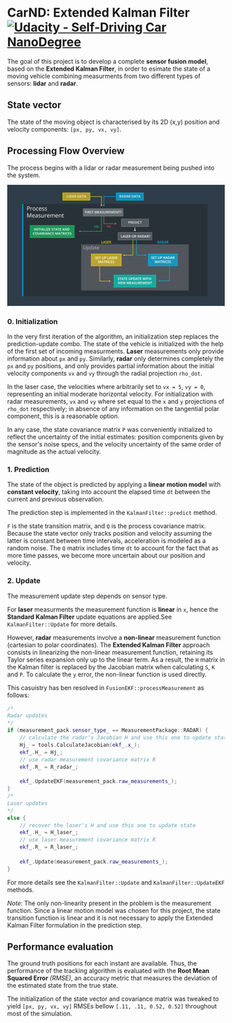 # **CarND: Extended Kalman Filter**  [![Udacity - Self-Driving Car NanoDegree](https://s3.amazonaws.com/udacity-sdc/github/shield-carnd.svg)](http://www.udacity.com/drive)
[//]: # (Image References)
[process_overview]: ./img/process_overview.png

The goal of this project is to develop a complete **sensor fusion model**, based on the **Extended Kalman Filter**, in order to esimate the state of a moving vehicle combining measurments from two different types of sensors: **lidar** and **radar**.

## State vector

The state of the moving object is characterised by its 2D (x,y) position and velocity components: `[px, py, vx, vy]`.

## Processing Flow Overview

The process begins with a lidar or radar measurement being pushed into the system.

![process_overview]

### 0. Initialization

In the very first iteration of the algorithm, an initialization step replaces the prediction-update combo. The state of the vehicle is initialized with the help of the first set of incoming measurments. **Laser** measurements only provide information about `px` and `py`. Similarly, **radar** only determines completely the `px` and `py` positions, and only provides partial information about the initial velocity components `vx` and `vy` through the radial projection `rho_dot`.

In the laser case, the velocities where arbitrarily set to `vx = 5`, `vy = 0`, representing an initial moderate horizontal velocity. For initialization with radar measurements, `vx` and `vy` where set equal to the `x` and `y` projections of `rho_dot` respectively; in absence of any information on the tangential polar component, this is a reasonable option.

In any case, the state covariance matrix `P` was conveniently initialized to reflect the uncertainty of the initial estimates: position components given by the sensor's noise specs, and the velocity uncertainty of the same order of magnitude as the actual velocity.

### 1. Prediction

The state of the object is predicted by applying a **linear motion model** with **constant velocity**, taking into account the elapsed time `dt` between the current and previous observation.

The prediction step is implemented in the `KalmanFilter::predict` method.

`F` is the state transition matrix, and `Q` is the process covariance matrix. Because the state vector only tracks position and velocity assuming the latter is constant between time intervals, acceleration is modeled as a random noise. The `Q` matrix includes time `dt` to account for the fact that as more time passes, we become more uncertain about our position and velocity. 

### 2. Update

The measurement update step depends on sensor type. 

For **laser** measurments the measurement function is **linear** in `x`, hence the **Standard Kalman Filter** update equations are applied.See `KalmanFilter::Update` for more details.

However, **radar** measurements involve a **non-linear** measurement function (cartesian to polar coordinates). The **Extended Kalman Filter** approach consists in linearizing the non-linear measurement function, retaining its Taylor series expansion only up to the linear term. As a result, the `H` matrix in the Kalman filter is replaced by the Jacobian matrix when calculating `S`, `K` and `P`. To calculate the `y` error, the non-linear function is used directly.

This casuistry has ben resolved in `FusionEKF::processMeasurement` as follows:
```c++
/*
Radar updates
*/
if (measurement_pack.sensor_type_ == MeasurementPackage::RADAR) {
    // calculate the radar's Jacobian H and use this one to update state
    Hj_ = tools.CalculateJacobian(ekf_.x_);
    ekf_.H_ = Hj_;
    // use radar measurement covariance matrix R
    ekf_.R_ = R_radar_;
    
    ekf_.UpdateEKF(measurement_pack.raw_measurements_);
} 
/*
Laser updates
*/
else {
    // recover the laser's H and use this one to update state
    ekf_.H_ = H_laser_;
    // use laser measurement covariance matrix R
    ekf_.R_ = R_laser_;
    
    ekf_.Update(measurement_pack.raw_measurements_);
}
```

For more details see the `KalmanFilter::Update` and `KalmanFilter::UpdateEKF` methods.

*Note*: The only non-linearity present in the problem is the measurement function. Since a linear motion model was chosen for this project, the state transition function is linear and it is not necessary to apply the Extended Kalman Filter formulation in the prediction step. 

## Performance evaluation

The ground truth positions for each instant are available. Thus, the performance of the tracking algorithm is evaluated with the **Root Mean Squared Error** *(RMSE)*, an accuracy metric that measures the deviation of the estimated state from the true state.

The initialization of the state vector and covariance matrix was tweaked to yield `[px, py, vx, vy]` RMSEs bellow `[.11, .11, 0.52, 0.52]` throughout most of the simulation.
